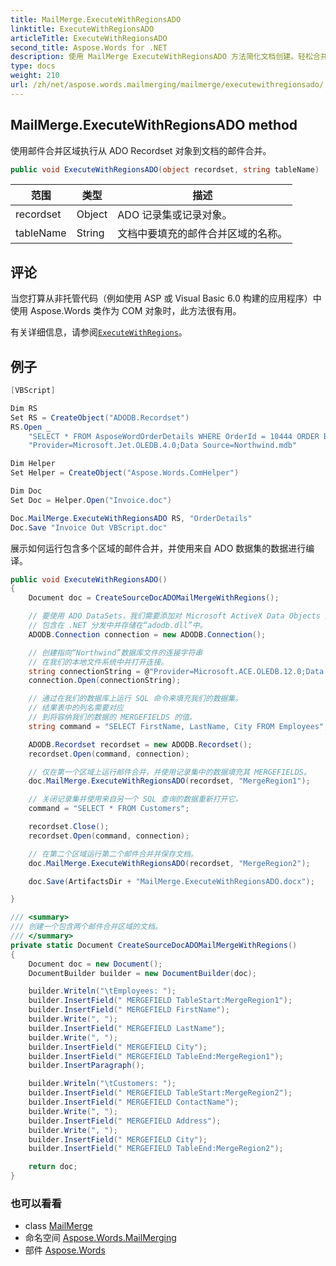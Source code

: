 ```yaml
---
title: MailMerge.ExecuteWithRegionsADO
linktitle: ExecuteWithRegionsADO
articleTitle: ExecuteWithRegionsADO
second_title: Aspose.Words for .NET
description: 使用 MailMerge ExecuteWithRegionsADO 方法简化文档创建。轻松合并 ADO 记录集数据，获得个性化结果。
type: docs
weight: 210
url: /zh/net/aspose.words.mailmerging/mailmerge/executewithregionsado/
---
```

## MailMerge.ExecuteWithRegionsADO method

使用邮件合并区域执行从 ADO Recordset 对象到文档的邮件合并。

```csharp
public void ExecuteWithRegionsADO(object recordset, string tableName)
```

| 范围 | 类型 | 描述 |
| --- | --- | --- |
| recordset | Object | ADO 记录集或记录对象。 |
| tableName | String | 文档中要填充的邮件合并区域的名称。 |

## 评论

当您打算从非托管代码（例如使用 ASP 或 Visual Basic 6.0 构建的应用程序）中使用 Aspose.Words 类作为 COM 对象时，此方法很有用。

有关详细信息，请参阅[`ExecuteWithRegions`](../executewithregions/)。

## 例子

```csharp
[VBScript]

Dim RS
Set RS = CreateObject("ADODB.Recordset")
RS.Open _
    "SELECT * FROM AsposeWordOrderDetails WHERE OrderId = 10444 ORDER BY ProductID", _
    "Provider=Microsoft.Jet.OLEDB.4.0;Data Source=Northwind.mdb"

Dim Helper
Set Helper = CreateObject("Aspose.Words.ComHelper")

Dim Doc
Set Doc = Helper.Open("Invoice.doc")

Doc.MailMerge.ExecuteWithRegionsADO RS, "OrderDetails"
Doc.Save "Invoice Out VBScript.doc"
```

展示如何运行包含多个区域的邮件合并，并使用来自 ADO 数据集的数据进行编译。

```csharp
public void ExecuteWithRegionsADO()
{
    Document doc = CreateSourceDocADOMailMergeWithRegions();

    // 要使用 ADO DataSets，我们需要添加对 Microsoft ActiveX Data Objects 库的引用，
    // 包含在 .NET 分发中并存储在“adodb.dll”中。
    ADODB.Connection connection = new ADODB.Connection();

    // 创建指向“Northwind”数据库文件的连接字符串
    // 在我们的本地文件系统中并打开连接。
    string connectionString = @"Provider=Microsoft.ACE.OLEDB.12.0;Data Source=" + DatabaseDir + "Northwind.accdb";
    connection.Open(connectionString);

    // 通过在我们的数据库上运行 SQL 命令来填充我们的数据集。
    // 结果表中的列名需要对应
    // 到将容纳我们的数据的 MERGEFIELDS 的值。
    string command = "SELECT FirstName, LastName, City FROM Employees";

    ADODB.Recordset recordset = new ADODB.Recordset();
    recordset.Open(command, connection);

    // 仅在第一个区域上运行邮件合并，并使用记录集中的数据填充其 MERGEFIELDS。
    doc.MailMerge.ExecuteWithRegionsADO(recordset, "MergeRegion1");

    // 关闭记录集并使用来自另一个 SQL 查询的数据重新打开它。
    command = "SELECT * FROM Customers";

    recordset.Close();
    recordset.Open(command, connection);

    // 在第二个区域运行第二个邮件合并并保存文档。
    doc.MailMerge.ExecuteWithRegionsADO(recordset, "MergeRegion2");

    doc.Save(ArtifactsDir + "MailMerge.ExecuteWithRegionsADO.docx");

}

/// <summary>
/// 创建一个包含两个邮件合并区域的文档。
/// </summary>
private static Document CreateSourceDocADOMailMergeWithRegions()
{
    Document doc = new Document();
    DocumentBuilder builder = new DocumentBuilder(doc);

    builder.Writeln("\tEmployees: ");
    builder.InsertField(" MERGEFIELD TableStart:MergeRegion1");
    builder.InsertField(" MERGEFIELD FirstName");
    builder.Write(", ");
    builder.InsertField(" MERGEFIELD LastName");
    builder.Write(", ");
    builder.InsertField(" MERGEFIELD City");
    builder.InsertField(" MERGEFIELD TableEnd:MergeRegion1");
    builder.InsertParagraph();

    builder.Writeln("\tCustomers: ");
    builder.InsertField(" MERGEFIELD TableStart:MergeRegion2");
    builder.InsertField(" MERGEFIELD ContactName");
    builder.Write(", ");
    builder.InsertField(" MERGEFIELD Address");
    builder.Write(", ");
    builder.InsertField(" MERGEFIELD City");
    builder.InsertField(" MERGEFIELD TableEnd:MergeRegion2");

    return doc;
}
```

### 也可以看看

* class [MailMerge](../)
* 命名空间 [Aspose.Words.MailMerging](../../../aspose.words.mailmerging/)
* 部件 [Aspose.Words](../../../)
